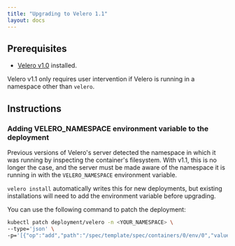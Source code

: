 ```yaml
---
title: "Upgrading to Velero 1.1"
layout: docs
---
```


## Prerequisites
- [Velero v1.0][1] installed.

Velero v1.1 only requires user intervention if Velero is running in a namespace other than `velero`.

## Instructions

### Adding VELERO_NAMESPACE environment variable to the deployment

Previous versions of Velero's server detected the namespace in which it was running by inspecting the container's filesystem.
With v1.1, this is no longer the case, and the server must be made aware of the namespace it is running in with the `VELERO_NAMESPACE` environment variable.

`velero install` automatically writes this for new deployments, but existing installations will need to add the environment variable before upgrading.

You can use the following command to patch the deployment:

```bash
kubectl patch deployment/velero -n <YOUR_NAMESPACE> \
--type='json' \
-p='[{"op":"add","path":"/spec/template/spec/containers/0/env/0","value":{"name":"VELERO_NAMESPACE", "valueFrom":{"fieldRef":{"fieldPath":"metadata.namespace"}}}}]'
```

[1]: https://github.com/reynencourt/velero/releases/tag/v1.0.0
